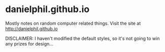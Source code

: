 danielphil.github.io
====================

Mostly notes on random computer related things. Visit the site at http://danielphil.github.io

DISCLAIMER: I haven't modified the default styles, so it's not going to win any prizes for design...